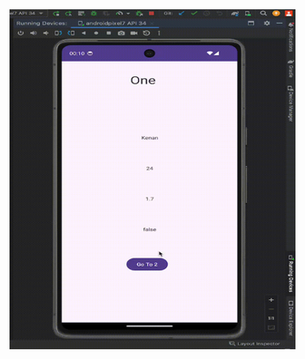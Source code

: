 <img src="https://github.com/kenantasdemir/kotlinpageroutingswithdatatransferstudy/blob/master/vid.gif" width="600" height="600"/>
